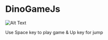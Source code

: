 # DinoGameJs

![Alt Text](https://art.pixilart.com/f031bbb54a4996f.gif)

Use Space key  to play game & Up key for jump
